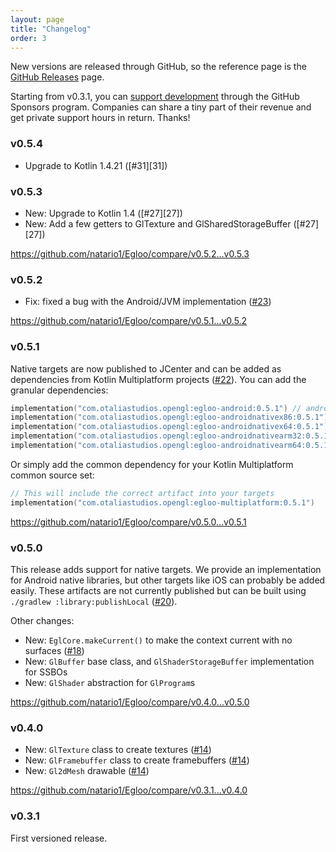 ```yaml
---
layout: page
title: "Changelog"
order: 3
---
```


New versions are released through GitHub, so the reference page is the [GitHub Releases](https://github.com/natario1/Egloo/releases) page.

Starting from v0.3.1, you can [support development](https://github.com/sponsors/natario1) through the GitHub Sponsors program. 
Companies can share a tiny part of their revenue and get private support hours in return. Thanks!

### v0.5.4

- Upgrade to Kotlin 1.4.21 ([#31][31])

### v0.5.3

- New: Upgrade to Kotlin 1.4 ([#27][27])
- New: Add a few getters to GlTexture and GlSharedStorageBuffer ([#27][27])

<https://github.com/natario1/Egloo/compare/v0.5.2...v0.5.3>

### v0.5.2

- Fix: fixed a bug with the Android/JVM implementation ([#23][23])

<https://github.com/natario1/Egloo/compare/v0.5.1...v0.5.2>

### v0.5.1

Native targets are now published to JCenter and can be added as dependencies from Kotlin Multiplatform
projects ([#22][22]). You can add the granular dependencies:

```kotlin
implementation("com.otaliastudios.opengl:egloo-android:0.5.1") // android
implementation("com.otaliastudios.opengl:egloo-androidnativex86:0.5.1") // android native
implementation("com.otaliastudios.opengl:egloo-androidnativex64:0.5.1") // android native
implementation("com.otaliastudios.opengl:egloo-androidnativearm32:0.5.1") // android native
implementation("com.otaliastudios.opengl:egloo-androidnativearm64:0.5.1") // android native
```

Or simply add the common dependency for your Kotlin Multiplatform common source set:

```kotlin
// This will include the correct artifact into your targets
implementation("com.otaliastudios.opengl:egloo-multiplatform:0.5.1")
```

<https://github.com/natario1/Egloo/compare/v0.5.0...v0.5.1>

### v0.5.0

This release adds support for native targets. We provide an implementation for Android native libraries,
but other targets like iOS can probably be added easily. These artifacts are not currently published
but can be built using `./gradlew :library:publishLocal` ([#20][20]).

Other changes:

- New: `EglCore.makeCurrent()` to make the context current with no surfaces ([#18][18])
- New: `GlBuffer` base class, and `GlShaderStorageBuffer` implementation for SSBOs
- New: `GlShader` abstraction for `GlProgram`s

<https://github.com/natario1/Egloo/compare/v0.4.0...v0.5.0>

### v0.4.0

- New: `GlTexture` class to create textures ([#14][14])
- New: `GlFramebuffer` class to create framebuffers ([#14][14])
- New: `Gl2dMesh` drawable ([#14][14])

<https://github.com/natario1/Egloo/compare/v0.3.1...v0.4.0>

### v0.3.1

First versioned release.

[natario1]: https://github.com/natario1

[14]: https://github.com/natario1/Egloo/pull/14
[18]: https://github.com/natario1/Egloo/pull/18
[20]: https://github.com/natario1/Egloo/pull/20
[22]: https://github.com/natario1/Egloo/pull/22
[23]: https://github.com/natario1/Egloo/pull/23

